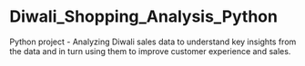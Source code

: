 # Diwali_Shopping_Analysis_Python

Python project - Analyzing Diwali sales data to understand key insights from the data and in turn using them to improve customer experience and sales.
